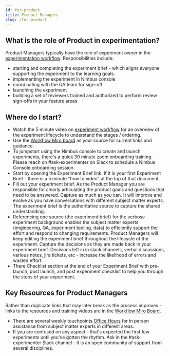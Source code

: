```yaml
---
id: for-product
title: Product Managers
slug: /for-product
---
```


## What is the role of Product in experimentation?
Product Managers typically have the role of experiment owner in the [experimentation workflow](https://mozilla.hosted.panopto.com/Panopto/Pages/Viewer.aspx?id=4d337632-a0bd-4be7-bee8-ae5b017134ae&start=0).  Responsibilities include:
*  starting and completing the experiment brief - which aligns everyone supporting the experiment to the learning goals.
*  implementing the experiment in Nimbus console
*  coordinating with the QA team for sign-off
*  launching the experiment
*  building a set of reviewers trained and authorized to perform review sign-offs in your feature areas

## Where do I start?
*  Watch the 5 minute video on [experiment workflow](https://experimenter.info/workflow/overview) for an overview of the experiment lifecycle to understand the stages / ordering.
*  Use the [Workflow Miro board](https://experimenter.info/workflow/overview) as your source for current links and guidance.
*  To jumpstart using the Nimbus console to create and launch experiments, there's a quick 30 minute zoom onboarding training. Please reach on #ask-experimenter on Slack to schedule a Nimbus Console onboarding session.
*  Start by opening the Experiment Brief link.  If it is your first Experiment Brief - there is a 5 minute "how to video" at the top of that document.   
*  Fill out your experiment brief.  As the Product Manager you are responsible for clearly articulating the product goals and questions that need to be answered.  Capture as much as you can.  It will improve and evolve as you have conversations with different subject matter experts.  The experiment brief is the authoritative source to capture the shared understanding.  
*  Referencing one source (the experiment brief) for the verbose experiment background enables the subject matter experts (engineering, QA, experiment tooling, data) to efficiently support the effort and respond to changing requirements.   Product Managers will keep editing the experiment brief throughout the lifecycle of the experiment. Capture the decisions as they are made back in your experiment brief.  Decisions left in in slack channels, verbal discussions, various notes, jira tickets, etc - increase the likelihood of errors and wasted effort. 
*  There Checklist section at the end of your Experiment Brief with pre-launch, post launch, and post experiment checklist to help you through the steps of your experiment.

## Key Resources for Product Managers
Rather than duplicate links that may later break as the process improves - links to the resources and training videos are in the [Workflow Miro Board](https://experimenter.info/workflow/overview).   
*  There are several weekly touchpoints [Office Hours](https://mana.mozilla.org/wiki/display/DATA/Office+Hours) for in person assistance from subject matter experts in different areas.  
*  If you are confused on any aspect - that's expected the first few experiments until you've gotten the rhythm.  Ask in the #ask-experimenter Slack channel - it is an open community of support from several disciplines.   

